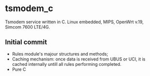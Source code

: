 # tsmodem_c

Tsmodem service written in C. Linux embedded, MIPS, OpenWrt v.19, Simcom 7600 LTE/4G.

## Initial commit

* Rules module's majour structures and methods;
* Caching mechanism: once data is received from UBUS or UCI, it is cached internally untill all rules performing completed.
* Pure C
